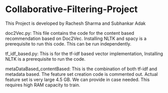 # Collaborative-Filtering-Project
This Project is developed by Rachesh Sharma and Subhankar Adak

doc2Vec.py:  This file contains the code for the content based recommendation based on Doc2Vec. Installing NLTK and spacy is a prerequisite to run this code. This can be run independently.

tf_idf_based.py: This is for the tf-idf based vector implementation, Installing NLTK is a prerequisite to run the code.

metaDataBased_contentBased: This is the combination of both tf-idf and metadata based. The feature set creation code is commented out. Actual feature set is very large 4.5 GB. We can provide in case needed. This requires high RAM capacity to train.

